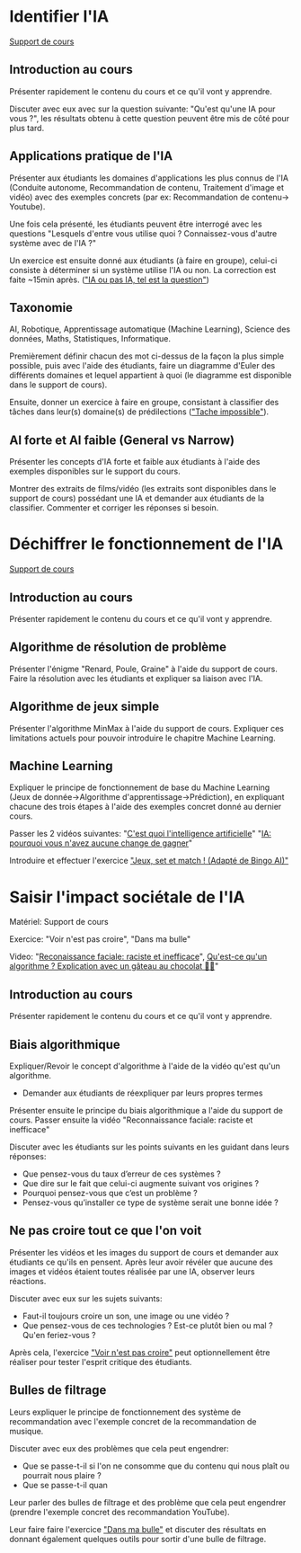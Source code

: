 # Identifier l'IA

[Support de cours](./supports/identifier-ia.md)

## Introduction au cours

Présenter rapidement le contenu du cours et ce qu'il vont y apprendre.

Discuter avec eux avec sur la question suivante: "Qu'est qu'une IA pour vous ?", les résultats obtenu à cette question peuvent être mis de côté pour plus tard.

## Applications pratique de l'IA

Présenter aux étudiants les domaines d'applications les plus connus de l'IA (Conduite autonome, Recommandation de contenu, Traitement d'image et vidéo) avec des exemples concrets (par ex: Recommandation de contenu→ Youtube).

Une fois cela présenté, les étudiants peuvent être interrogé avec les questions "Lesquels d'entre vous utilise quoi ? Connaissez-vous d'autre système avec de l'IA ?"

Un exercice est ensuite donné aux étudiants (à faire en groupe), celui-ci consiste à déterminer si un système utilise l'IA ou non. La correction est faite ~15min après. (["IA ou pas IA, tel est la question"](./exercices/ia-ou-pas-ia.md))

## Taxonomie

AI, Robotique, Apprentissage automatique (Machine Learning), Science des données, Maths, Statistiques, Informatique.

Premièrement définir chacun des mot ci-dessus de la façon la plus simple possible, puis avec l'aide des étudiants, faire un diagramme d'Euler des différents domaines et lequel appartient à quoi (le diagramme est disponible dans le support de cours).

Ensuite, donner un exercice à faire en groupe, consistant à classifier des tâches dans leur(s) domaine(s) de prédilections (["Tache impossible"](./exercices/tache-impossible.md)).

## AI forte et AI faible (General vs Narrow)

Présenter les concepts d'IA forte et faible aux étudiants à l'aide des exemples disponibles sur le support du cours.

Montrer des extraits de films/vidéo (les extraits sont disponibles dans le support de cours) possédant une IA et demander aux étudiants de la classifier. Commenter et corriger les réponses si besoin.

# Déchiffrer le fonctionnement de l'IA

[Support de cours](./supports/dechiffrer-fonctionnement-ia.md)

## Introduction au cours

Présenter rapidement le contenu du cours et ce qu'il vont y apprendre.

## Algorithme de résolution de problème

Présenter l'énigme "Renard, Poule, Graine" à l'aide du support de cours. Faire la résolution avec les étudiants et expliquer sa liaison avec l'IA.

## Algorithme de jeux simple

Présenter l'algorithme MinMax à l'aide du support de cours. Expliquer ces limitations actuels pour pouvoir introduire le chapitre Machine Learning.

## Machine Learning

Expliquer le principe de fonctionnement de base du Machine Learning (Jeux de donnée→Algorithme d'apprentissage→Prédiction), en expliquant chacune des trois étapes à l'aide des exemples concret donné au dernier cours.

Passer les 2 vidéos suivantes: "[C'est quoi l'intelligence artificielle](https://www.youtube.com/watch?v=ourd-ZeOl78)" "[IA: pourquoi vous n'avez aucune change de gagner](https://www.youtube.com/watch?v=tI2zP4Zthc8)"

Introduire et effectuer l'exercice ["Jeux, set et match ! (Adapté de Bingo AI)"](./exercices/jeux-set-et-match.md)

# Saisir l'impact sociétale de l'IA

Matériel: Support de cours

Exercice: "Voir n'est pas croire", "Dans ma bulle"

Video: "[Reconaissance faciale: raciste et inefficace](https://www.youtube.com/watch?v=mkhES5pZrDA)", [Qu'est-ce qu'un algorithme ? Explication avec un gâteau au chocolat 🍫🍫](https://www.youtube.com/watch?v=iQpsPVVppZM)"

## Introduction au cours

Présenter rapidement le contenu du cours et ce qu'il vont y apprendre.

## Biais algorithmique

Expliquer/Revoir le concept d'algorithme à l'aide de la vidéo qu'est qu'un algorithme.

-   Demander aux étudiants de réexpliquer par leurs propres termes

Présenter ensuite le principe du biais algorithmique a l'aide du support de cours. Passer ensuite la vidéo "Reconnaissance faciale: raciste et inefficace"

Discuter avec les étudiants sur les points suivants en les guidant dans leurs réponses:

-   Que pensez-vous du taux d’erreur de ces systèmes ?
-   Que dire sur le fait que celui-ci augmente suivant vos origines ?
-   Pourquoi pensez-vous que c’est un problème ?
-   Pensez-vous qu’installer ce type de système serait une bonne idée ?

## Ne pas croire tout ce que l'on voit

Présenter les vidéos et les images du support de cours et demander aux étudiants ce qu'ils en pensent. Après leur avoir révéler que aucune des images et vidéos étaient toutes réalisée par une IA, observer leurs réactions. 

Discuter avec eux sur les sujets suivants:
- Faut-il toujours croire un son, une image ou une vidéo ?
- Que pensez-vous de ces technologies ? Est-ce plutôt bien ou mal ? Qu'en feriez-vous ?

 Après cela, l'exercice ["Voir n'est pas croire"](./exercices/voir-nest-pas-croire.md) peut optionnellement être réaliser pour tester l'esprit critique des étudiants.

## Bulles de filtrage

Leurs expliquer le principe de fonctionnement des système de recommandation avec l'exemple concret de la recommandation de musique.

Discuter avec eux des problèmes que cela peut engendrer:
- Que se passe-t-il si l'on ne consomme que du contenu qui nous plaît ou pourrait nous plaire ?
- Que se passe-t-il quan

Leur parler des bulles de filtrage et des problème que cela peut engendrer (prendre l'exemple concret des recommandation YouTube).

Leur faire faire l'exercice ["Dans ma bulle"](./exercices/dans-ma-bulle.md) et discuter des résultats en donnant également quelques outils pour sortir d'une bulle de filtrage.
<!--stackedit_data:
eyJoaXN0b3J5IjpbMzUyMjI0ODgxLDE4NTM0NDU2MjEsNDYwOD
cwODY1LDE5MzQ3MTExMDBdfQ==
-->